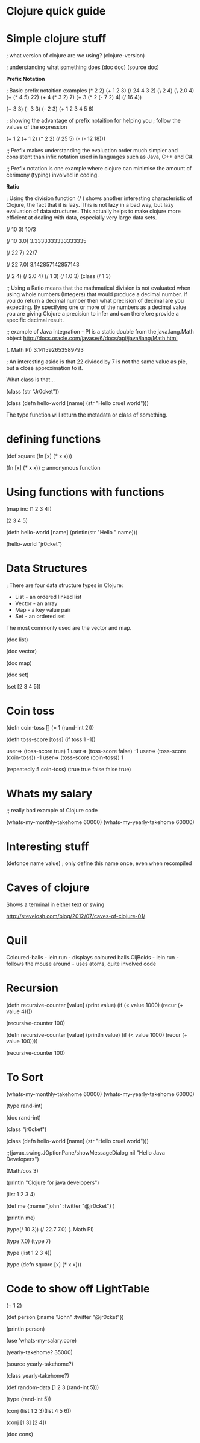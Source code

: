 Clojure quick guide
====================

Simple clojure stuff
====================

; what version of clojure are we using?
(clojure-version)

; understanding what something does
(doc doc)
(source doc)


**Prefix Notation**

; Basic prefix notaition examples
(* 2 2)
(+ 1 2 3)
(\ 24 4 3 2)
(\ 2 4)
(\ 2.0 4)
(+ (* 4 5) 22)
(+ 4 (* 3 2) 7)
(+ 3 (* 2 (- 7 2) 4) (/ 16 4))

(+ 3 3)
(- 3 3)
(- 2 3)
(+ 1 2 3 4 5 6)

; showing the advantage of prefix notaition for helping you
; follow the values of the expression

(+ 1 2 (+ 1 2) (* 2 2) (/ 25 5) (- (- 12 18)))


;; Prefix makes understanding the evaluation order much simpler and consistent than infix notation used in languages such as Java, C++ and C#.

;; Prefix notation is one example where clojure can minimise the amount of cerimony (typing) involved in coding.




**Ratio**

; Using the division function (/ ) shows another interesting characteristic of Clojure, the fact that it is lazy.  This is not lazy in a bad way, but lazy evaluation of data structures.  This actually helps to make clojure more efficient at dealing with data, especially very large data sets.

(/ 10 3)
10/3

(/ 10 3.0)
3.3333333333333335

(/ 22 7)
22/7

(/ 22 7.0)
3.142857142857143


(/ 2 4)
(/ 2.0 4)
(/ 1 3)
(/ 1.0 3)
(class (/ 1 3)

;; Using a Ratio means that the mathmatical division is not evaluated when using whole numbers (Integers) that would produce a decimal number.  If you do return a decimal number then what precision of decimal are you expecting.  By specifying one or more of the numbers as a decimal value you are giving Clojure a precision to infer and can therefore provide a specific decimal result.


;; example of Java integration - PI is a static double from the java.lang.Math object
http://docs.oracle.com/javase/6/docs/api/java/lang/Math.html

(. Math PI)
3.141592653589793

; An interesting aside is that 22 divided by 7 is not the same value as pie, but a close approximation to it.




What class is that...

(class (str "Jr0cket"))

(class (defn hello-world [name] (str "Hello cruel world")))


The type function will return the metadata or class of something.




defining functions
==================

(def square (fn [x] (* x x)))

(fn [x] (* x x))  ;; annonymous function



Using functions with functions
==============================

(map inc [1 2 3 4])

(2 3 4 5)


(defn hello-world [name] (println(str "Hello " name)))

(hello-world "jr0cket")



Data Structures
===============

; There are four data structure types in Clojure:
* List - an ordered linked list
* Vector - an array
* Map - a key value pair
* Set - an ordered set

The most commonly used are the vector and map.

(doc list)

(doc vector)


(doc map)

(doc set)

(set [2 3 4 5])







Coin toss
=========

(defn coin-toss []
  (= 1 (rand-int 2)))

(defn toss-score [toss]
  (if toss 1 -1))


user=> (toss-score true)
1
user=> (toss-score false)
-1
user=> (toss-score (coin-toss))
-1
user=> (toss-score (coin-toss))
1

(repeatedly 5 coin-toss)
(true true false false true)




Whats my salary
===============
;; really bad example of Clojure code

(whats-my-monthly-takehome 60000)
(whats-my-yearly-takehome 60000)


Interesting stuff
=================


(defonce name value) ; only define this name once, even when recompiled



Caves of clojure
================
Shows a terminal in either text or swing

http://stevelosh.com/blog/2012/07/caves-of-clojure-01/


Quil
===
Coloured-balls - lein run - displays coloured balls
CljBoids - lein run - follows the mouse around - uses atoms, quite involved code



Recursion
=========
(defn recursive-counter [value]
  (print value)
  (if (< value 1000)
    (recur (+ value 4))))

(recursive-counter 100)


(defn recursive-counter [value]
  (println value)
  (if (< value 1000)
    (recur (+ value 100))))

(recursive-counter 100)



To Sort
=======

(whats-my-monthly-takehome 60000)
(whats-my-yearly-takehome 60000)


(type rand-int)

(doc rand-int)

(class "jr0cket")


(class
  (defn hello-world [name]
    (str "Hello cruel world")))


;;(javax.swing.JOptionPane/showMessageDialog nil
    "Hello Java Developers")

(Math/cos 3)




(println "Clojure for java developers")

(list 1 2 3 4)

(def me {:name "john"
     :twitter "@jr0cket"} )

(println me)


(type(/ 10 3))
(/ 22.7 7.0)
(. Math PI)

(type 7.0)
(type 7)

(type (list 1 2 3 4))

(type (defn square [x]
  (* x x)))



Code to show off LightTable
===========================


(+ 1 2)

(def person {:name "John" :twitter "@jr0cket"})

(println person)

(use 'whats-my-salary.core)

(yearly-takehome? 35000)

(source yearly-takehome?)

(class yearly-takehome?)


(def random-data [1 2 3 (rand-int 5)])

(type (rand-int 5))


(conj (list 1 2 3)(list 4 5 6))

(conj [1 3] [2 4])

(doc cons)
